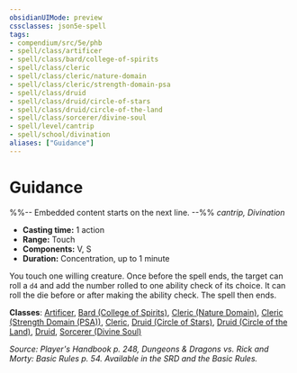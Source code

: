 ```yaml
---
obsidianUIMode: preview
cssclasses: json5e-spell
tags:
- compendium/src/5e/phb
- spell/class/artificer
- spell/class/bard/college-of-spirits
- spell/class/cleric
- spell/class/cleric/nature-domain
- spell/class/cleric/strength-domain-psa
- spell/class/druid
- spell/class/druid/circle-of-stars
- spell/class/druid/circle-of-the-land
- spell/class/sorcerer/divine-soul
- spell/level/cantrip
- spell/school/divination
aliases: ["Guidance"]
---
```

# Guidance
%%-- Embedded content starts on the next line. --%%
*cantrip, Divination*  

- **Casting time:** 1 action
- **Range:** Touch
- **Components:** V, S
- **Duration:** Concentration, up to 1 minute

You touch one willing creature. Once before the spell ends, the target can roll a `d4` and add the number rolled to one ability check of its choice. It can roll the die before or after making the ability check. The spell then ends.

**Classes**: [Artificer](/Systems/5e/classes/artificer-tce.md), [Bard (College of Spirits)](/Systems/5e/classes/bard-college-of-spirits-vrgr.md), [Cleric (Nature Domain)](/Systems/5e/classes/cleric-nature-domain.md), [Cleric (Strength Domain (PSA))](/Systems/5e/classes/cleric-strength-domain-psa-psa.md), [Cleric](/Systems/5e/classes/cleric.md), [Druid (Circle of Stars)](/Systems/5e/classes/druid-circle-of-stars-tce.md), [Druid (Circle of the Land)](/Systems/5e/classes/druid-circle-of-the-land.md), [Druid](/Systems/5e/classes/druid.md), [Sorcerer (Divine Soul)](/Systems/5e/classes/sorcerer-divine-soul-xge.md)

*Source: Player's Handbook p. 248, Dungeons & Dragons vs. Rick and Morty: Basic Rules p. 54. Available in the SRD and the Basic Rules.*
